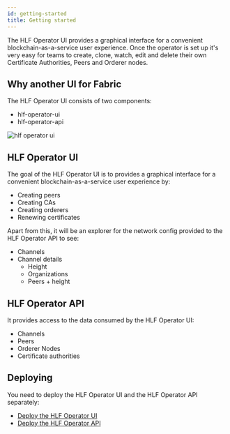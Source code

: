 ```yaml
---
id: getting-started
title: Getting started
---
```



The HLF Operator UI provides a graphical interface for a convenient blockchain-as-a-service user experience. Once the operator is set up it's very easy for teams to create, clone, watch, edit and delete their own Certificate Authorities, Peers and Orderer nodes.


## Why another UI for Fabric



The HLF Operator UI consists of two components:
- hlf-operator-ui
- hlf-operator-api

![hlf operator ui](/img/hlf_operator_ui.png)

## HLF Operator UI

The goal of the HLF Operator UI is to provides a graphical interface for a convenient blockchain-as-a-service user experience by:
- Creating peers
- Creating CAs
- Creating orderers
- Renewing certificates

Apart from this, it will be an explorer for the network config provided to the HLF Operator API to see:
- Channels
- Channel details
  + Height
  + Organizations
  + Peers + height

## HLF Operator API

It provides access to the data consumed by the HLF Operator UI:
- Channels
- Peers
- Orderer Nodes
- Certificate authorities

## Deploying

You need to deploy the HLF Operator UI and the HLF Operator API separately:

- [Deploy the HLF Operator UI](./deploy-operator-ui.md)
- [Deploy the HLF Operator API](./deploy-operator-api.md)
